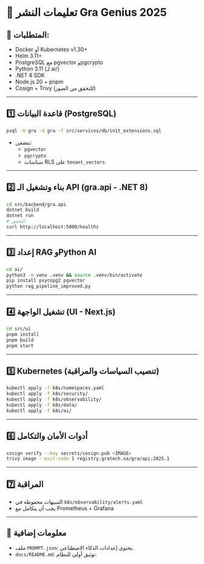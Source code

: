 # 🚀 تعليمات النشر Gra Genius 2025

## 🧱 المتطلبات:
- Docker أو Kubernetes v1.30+
- Helm 3.11+
- PostgreSQL مع pgvector وpgcrypto
- Python 3.11 (لـ ai/)
- .NET 8 SDK
- Node.js 20 + pnpm
- Cosign + Trivy (للتحقق من الصور)

---

## 1️⃣ قاعدة البيانات (PostgreSQL)

```bash
psql -U gra -d gra -f src/services/db/init_extensions.sql
```

- يتضمن:
  - `pgvector`
  - `pgcrypto`
  - سياسات RLS على `tenant_vectors`

---

## 2️⃣ بناء وتشغيل الـ API (gra.api - .NET 8)

```bash
cd src/backend/gra.api
dotnet build
dotnet run
# التحقق:
curl http://localhost:5000/healthz
```

---

## 3️⃣ إعداد RAG وPython AI

```bash
cd ai/
python3 -m venv .venv && source .venv/bin/activate
pip install psycopg2 pgvector
python rag_pipeline_improved.py
```

---

## 4️⃣ تشغيل الواجهة (UI - Next.js)

```bash
cd src/ui
pnpm install
pnpm build
pnpm start
```

---

## 5️⃣ Kubernetes (تنصيب السياسات والمراقبة)

```bash
kubectl apply -f k8s/namespaces.yaml
kubectl apply -f k8s/security/
kubectl apply -f k8s/observability/
kubectl apply -f k8s/data/
kubectl apply -f k8s/ai/
```

---

## 6️⃣ أدوات الأمان والتكامل

```bash
cosign verify --key secrets/cosign.pub <IMAGE>
trivy image --exit-code 1 registry.gratech.sa/gra/api:2025.1
```

---

## 7️⃣ المراقبة

- التنبيهات محفوظة في `k8s/observability/alerts.yaml`
- يجب أن يتكامل مع Prometheus + Grafana

---

## 📄 معلومات إضافية

- ملف `PROMPT.json`: يحتوي إعدادات الذكاء الاصطناعي.
- `docs/README.md`: توثيق أولي للنظام.
